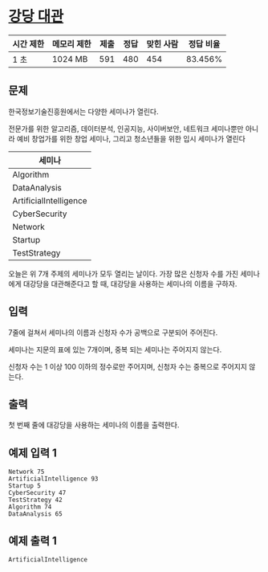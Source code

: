 # [강당 대관](https://www.acmicpc.net/problem/31994)

| 시간 제한 | 메모리 제한 | 제출 | 정답 | 맞힌 사람 | 정답 비율 |
| --- | --- | --- | --- | --- | --- |
| 1 초 | 1024 MB | 591 | 480 | 454 | 83.456% |

## 문제

한국정보기술진흥원에서는 다양한 세미나가 열린다.

전문가를 위한 알고리즘, 데이터분석, 인공지능, 사이버보안, 네트워크 세미나뿐만 아니라 예비 창업가를 위한 창업 세미나, 그리고 청소년들을 위한 입시 세미나가 열린다

| 세미나 |
| --- |
| Algorithm |
| DataAnalysis |
| ArtificialIntelligence |
| CyberSecurity |
| Network |
| Startup |
| TestStrategy |

오늘은 위 7개 주제의 세미나가 모두 열리는 날이다. 가장 많은 신청자 수를 가진 세미나에게 대강당을 대관해준다고 할 때, 대강당을 사용하는 세미나의 이름을 구하자.

## 입력

7줄에 걸쳐서 세미나의 이름과 신청자 수가 공백으로 구분되어 주어진다.

세미나는 지문의 표에 있는 7개이며, 중복 되는 세미나는 주어지지 않는다.

신청자 수는 1 이상 100 이하의 정수로만 주어지며, 신청자 수는 중복으로 주어지지 않는다.

## 출력

첫 번째 줄에 대강당을 사용하는 세미나의 이름을 출력한다.

## 예제 입력 1

```
Network 75
ArtificialIntelligence 93
Startup 5
CyberSecurity 47
TestStrategy 42
Algorithm 74
DataAnalysis 65

```

## 예제 출력 1

```
ArtificialIntelligence
```
